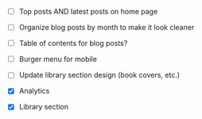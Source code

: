 - [ ] Top posts AND latest posts on home page
- [ ] Organize blog posts by month to make it look cleaner
- [ ] Table of contents for blog posts?
- [ ] Burger menu for mobile
- [ ] Update library section design (book covers, etc.)

- [x] Analytics
- [x] Library section
